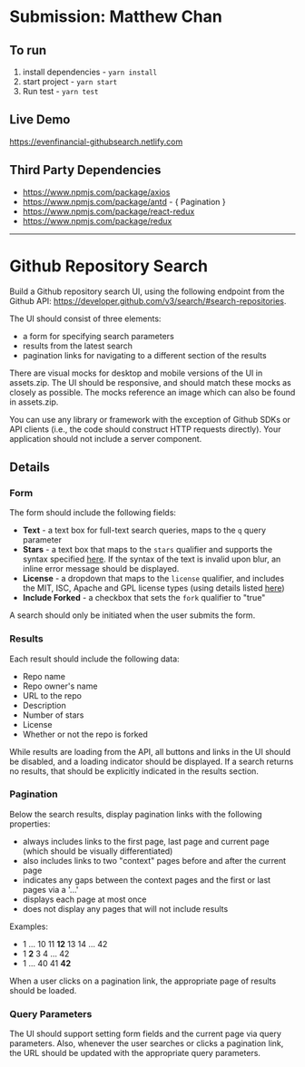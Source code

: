# Submission: Matthew Chan

## To run 

1. install dependencies - `yarn install`
2. start project - `yarn start`
3. Run test - `yarn test`

## Live Demo
https://evenfinancial-githubsearch.netlify.com

## Third Party Dependencies
- https://www.npmjs.com/package/axios
- https://www.npmjs.com/package/antd - { Pagination }
- https://www.npmjs.com/package/react-redux
- https://www.npmjs.com/package/redux
---

# Github Repository Search

Build a Github repository search UI, using the following endpoint from the Github API: https://developer.github.com/v3/search/#search-repositories.

The UI should consist of three elements:
- a form for specifying search parameters
- results from the latest search
- pagination links for navigating to a different section of the results

There are visual mocks for desktop and mobile versions of the UI in assets.zip. The UI should be responsive, and should match these mocks as closely as possible. The mocks reference an image which can also be found in assets.zip.

You can use any library or framework with the exception of Github SDKs or API clients (i.e., the code should construct HTTP requests directly). Your application should not include a server component.

## Details

### Form

The form should include the following fields:

- **Text** - a text box for full-text search queries, maps to the `q` query parameter
- **Stars** - a text box that maps to the `stars` qualifier and supports the syntax specified [here](https://help.github.com/articles/searching-repositories/#search-based-on-the-number-of-stars-a-repository-has). If the syntax of the text is invalid upon blur, an inline error message should be displayed.
- **License** - a dropdown that maps to the `license` qualifier, and includes the MIT, ISC, Apache and GPL license types (using details listed [here](https://help.github.com/articles/licensing-a-repository/#searching-github-by-license-type))
- **Include Forked** - a checkbox that sets the `fork` qualifier to "true"

A search should only be initiated when the user submits the form.

### Results

Each result should include the following data:

- Repo name
- Repo owner's name
- URL to the repo
- Description
- Number of stars
- License
- Whether or not the repo is forked

While results are loading from the API, all buttons and links in the UI should be disabled, and a loading indicator should be displayed. If a search returns no results, that should be explicitly indicated in the results section.

### Pagination

Below the search results, display pagination links with the following properties:
- always includes links to the first page, last page and current page (which should be visually differentiated)
- also includes links to two "context" pages before and after the current page
- indicates any gaps between the context pages and the first or last pages via a '...'
- displays each page at most once
- does not display any pages that will not include results

Examples:
- 1 ... 10 11 **12** 13 14 ... 42
- 1 **2** 3 4 ... 42
- 1 ... 40 41 **42**

When a user clicks on a pagination link, the appropriate page of results should be loaded.

### Query Parameters

The UI should support setting form fields and the current page via query parameters. Also, whenever the user searches or clicks a pagination link, the URL should be updated with the appropriate query parameters.
